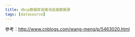 ```yaml
---
title: dbcp数据库连接池连接数据源
tags: [datasource]
---
```


参考：http://www.cnblogs.com/wang-meng/p/5463020.html